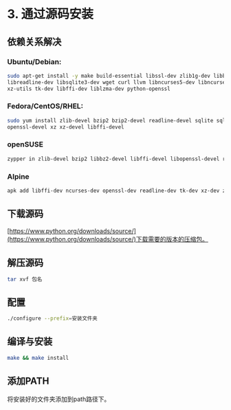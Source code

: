 # 3. 通过源码安装
## 依赖关系解决
### Ubuntu/Debian:
```bash
sudo apt-get install -y make build-essential libssl-dev zlib1g-dev libbz2-dev \
libreadline-dev libsqlite3-dev wget curl llvm libncurses5-dev libncursesw5-dev \
xz-utils tk-dev libffi-dev liblzma-dev python-openssl
```

### Fedora/CentOS/RHEL:
```bash
sudo yum install zlib-devel bzip2 bzip2-devel readline-devel sqlite sqlite-devel \
openssl-devel xz xz-devel libffi-devel
```
### openSUSE
```bash
zypper in zlib-devel bzip2 libbz2-devel libffi-devel libopenssl-devel readline-devel sqlite3 sqlite3-devel xz xz-devel 
```
### Alpine
```bash
apk add libffi-dev ncurses-dev openssl-dev readline-dev tk-dev xz-dev zlib-dev
```
## 下载源码
[https://www.python.org/downloads/source/](https://www.python.org/downloads/source/)下载需要的版本的压缩包。
## 解压源码
```bash
tar xvf 包名
```
## 配置
```bash
./configure --prefix=安装文件夹
```
## 编译与安装
```bash
make && make install
```
## 添加PATH
将安装好的文件夹添加到path路径下。